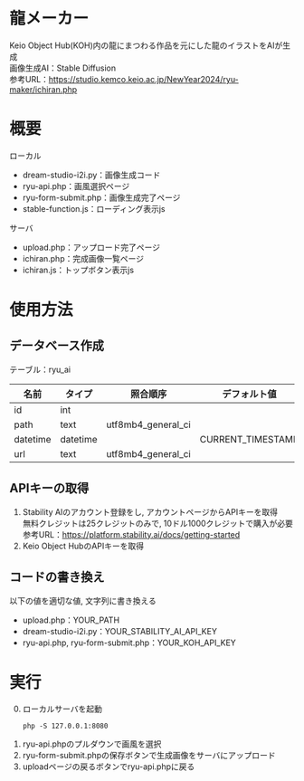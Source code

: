 # 龍メーカー
Keio Object Hub(KOH)内の龍にまつわる作品を元にした龍のイラストをAIが生成<br>
画像生成AI：Stable Diffusion<br>
参考URL：https://studio.kemco.keio.ac.jp/NewYear2024/ryu-maker/ichiran.php

# 概要
ローカル
- dream-studio-i2i.py：画像生成コード
- ryu-api.php：画風選択ページ
- ryu-form-submit.php：画像生成完了ページ
- stable-function.js：ローディング表示js

サーバ
- upload.php：アップロード完了ページ
- ichiran.php：完成画像一覧ページ
- ichiran.js：トップボタン表示js

# 使用方法
## データベース作成
テーブル：ryu_ai

| 名前 | タイプ | 照合順序 | デフォルト値 | その他 |  
| -------- | -------- | ------------------ | ----------------- | -------------- |
|    id    |   int    |  　|  | AUTO_INCREMENT |
|   path   |   text   | utf8mb4_general_ci |  |  |
| datetime | datetime |  | CURRENT_TIMESTAMP |  |
|   url    |   text   | utf8mb4_general_ci |  |  |

## APIキーの取得
1. Stability AIのアカウント登録をし, アカウントページからAPIキーを取得<br>
無料クレジットは25クレジットのみで, 10ドル1000クレジットで購入が必要<br>
参考URL：https://platform.stability.ai/docs/getting-started
2. Keio Object HubのAPIキーを取得

## コードの書き換え
以下の値を適切な値, 文字列に書き換える
- upload.php：YOUR_PATH
- dream-studio-i2i.py：YOUR_STABILITY_AI_API_KEY
- ryu-api.php, ryu-form-submit.php：YOUR_KOH_API_KEY

# 実行
0. ローカルサーバを起動
   ```
   php -S 127.0.0.1:8080
   ```
1. ryu-api.phpのプルダウンで画風を選択
2. ryu-form-submit.phpの保存ボタンで生成画像をサーバにアップロード
3. uploadページの戻るボタンでryu-api.phpに戻る
